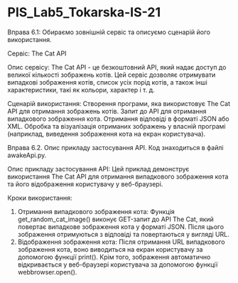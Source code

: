 # PIS_Lab5_Tokarska-IS-21
Вправа 6.1: Обираємо зовнішній сервіс та описуємо сценарій його використання.

Сервіс: The Cat API

Опис сервісу: The Cat API - це безкоштовний API, який надає доступ до великої кількості зображень котів. Цей сервіс дозволяє отримувати випадкові зображення котів, список усіх порід котів, а також інші характеристики, такі як кольори, характер і т. д.

Сценарій використання:
Створення програми, яка використовує The Cat API для отримання зображень котів.
Запит до API для отримання випадкового зображення кота.
Отримання відповіді в форматі JSON або XML.
Обробка та візуалізація отриманих зображень у власній програмі (наприклад, виведення зображення кота на екран користувача).

Вправа 6.2. Опис прикладу застосування API.
Код знаходиться в файлі awakeApi.py.

Опис прикладу застосування API:
Цей приклад демонструє використання The Cat API для отримання випадкового зображення кота та його відображення користувачу у веб-браузері.

Кроки використання:
1. Отримання випадкового зображення кота:
Функція get_random_cat_image() виконує GET-запит до API The Cat, який повертає випадкове зображення кота у форматі JSON. Після цього зображення отримуються з відповіді та повертаються у вигляді URL.
2. Відображення зображення кота:
Після отримання URL випадкового зображення кота, воно виводиться на екран користувачу за допомогою функції print(). Крім того, зображення автоматично відкривається у веб-браузері користувача за допомогою функції webbrowser.open().
